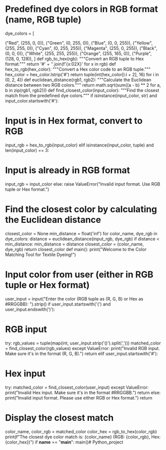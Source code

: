 # Predefined dye colors in RGB format (name, RGB tuple)
dye_colors = [

("Red", (255, 0, 0)),
("Green", (0, 255, 0)),
("Blue", (0, 0, 255)),
("Yellow", (255, 255, 0)),
("Cyan", (0, 255, 255)),
("Magenta", (255, 0, 255)),
("Black", (0, 0, 0)),
("White", (255, 255, 255)),
("Orange", (255, 165, 0)),
("Purple", (128, 0, 128)),
]
def rgb_to_hex(rgb):
"""Convert an RGB tuple to Hex format."""
return '#' + ''.join(f'{x:02X}' for x in rgb)
def hex_to_rgb(hex_color):
"""Convert a Hex color code to an RGB tuple."""
hex_color = hex_color.lstrip('#')
return tuple(int(hex_color[i:i + 2], 16) for i in (0, 2, 4))
def euclidean_distance(rgb1, rgb2):
"""Calculate the Euclidean distance between two RGB colors."""
return math.sqrt(sum((a - b) ** 2 for a, b in zip(rgb1, rgb2)))
def find_closest_color(input_color):
"""Find the closest match from the predefined dye colors."""
if isinstance(input_color, str) and input_color.startswith('#'):
# Input is in Hex format, convert to RGB
input_rgb = hex_to_rgb(input_color)
elif isinstance(input_color, tuple) and len(input_color) == 3:
# Input is already in RGB format
input_rgb = input_color
else:
raise ValueError("Invalid input format. Use RGB tuple or Hex
format.")
# Find the closest color by calculating the Euclidean distance
closest_color = None
min_distance = float('inf')
for color_name, dye_rgb in dye_colors:
distance = euclidean_distance(input_rgb, dye_rgb)
if distance < min_distance:
min_distance = distance
closest_color = (color_name, dye_rgb)
return closest_color
def main():
print("Welcome to the Color Matching Tool for Textile Dyeing!")

# Input color from user (either in RGB tuple or Hex format)
user_input = input("Enter the color (RGB tuple as (R, G, B) or Hex as
#RRGGBB): ").strip()
if user_input.startswith('(') and user_input.endswith(')'):
# RGB input
try:
rgb_values = tuple(map(int, user_input.strip('()').split(',')))
matched_color = find_closest_color(rgb_values)
except ValueError:
print("Invalid RGB input. Make sure it's in the format (R, G,
B).")
return
elif user_input.startswith('#'):
# Hex input
try:
matched_color = find_closest_color(user_input)
except ValueError:
print("Invalid Hex input. Make sure it's in the format #RRGGBB.")
return
else:
print("Invalid input format. Please use either RGB or Hex format.")
return
# Display the closest match
color_name, color_rgb = matched_color
color_hex = rgb_to_hex(color_rgb)
print(f"The closest dye color match is: {color_name} (RGB: {color_rgb},
Hex: {color_hex})")
if __name__ == "__main__":
main()# Python_project
